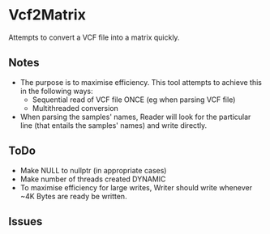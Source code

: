 # Vcf2Matrix

Attempts to convert a VCF file into a matrix quickly.

## Notes
* The purpose is to maximise efficiency. This tool attempts to achieve this in the following ways:
	- Sequential read of VCF file ONCE (eg when parsing VCF file)
	- Multithreaded conversion
* When parsing the samples' names, Reader will look for the particular line (that entails the samples' names) and write directly.

## ToDo
* Make NULL to nullptr (in appropriate cases)
* Make number of threads created DYNAMIC
* To maximise efficiency for large writes, Writer should write whenever ~4K Bytes are ready be written.

## Issues
